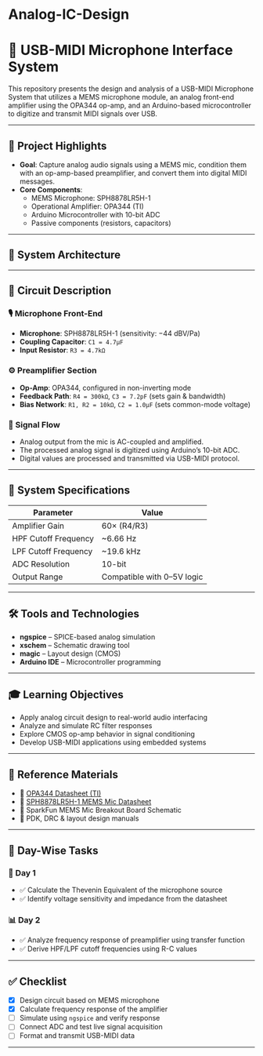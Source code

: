 # Analog-IC-Design
# 🎤 USB-MIDI Microphone Interface System

This repository presents the design and analysis of a USB-MIDI Microphone System that utilizes a MEMS microphone module, an analog front-end amplifier using the OPA344 op-amp, and an Arduino-based microcontroller to digitize and transmit MIDI signals over USB.

---

## 🚀 Project Highlights

- **Goal**: Capture analog audio signals using a MEMS mic, condition them with an op-amp-based preamplifier, and convert them into digital MIDI messages.
- **Core Components**:
  - MEMS Microphone: SPH8878LR5H-1
  - Operational Amplifier: OPA344 (TI)
  - Arduino Microcontroller with 10-bit ADC
  - Passive components (resistors, capacitors)

---

## 🧠 System Architecture


---

## 🔧 Circuit Description

### 🎙 Microphone Front-End
- **Microphone**: SPH8878LR5H-1 (sensitivity: −44 dBV/Pa)
- **Coupling Capacitor**: `C1 = 4.7µF`
- **Input Resistor**: `R3 = 4.7kΩ`

### ⚙️ Preamplifier Section
- **Op-Amp**: OPA344, configured in non-inverting mode
- **Feedback Path**: `R4 = 300kΩ`, `C3 = 7.2pF` (sets gain & bandwidth)
- **Bias Network**: `R1, R2 = 10kΩ`, `C2 = 1.0µF` (sets common-mode voltage)

### 🔄 Signal Flow
- Analog output from the mic is AC-coupled and amplified.
- The processed analog signal is digitized using Arduino’s 10-bit ADC.
- Digital values are processed and transmitted via USB-MIDI protocol.

---

## 📏 System Specifications

| Parameter           | Value                |
|--------------------|----------------------|
| Amplifier Gain      | 60× (R4/R3)           |
| HPF Cutoff Frequency| ~6.66 Hz             |
| LPF Cutoff Frequency| ~19.6 kHz            |
| ADC Resolution      | 10-bit               |
| Output Range        | Compatible with 0–5V logic |

---

## 🛠 Tools and Technologies

- **ngspice** – SPICE-based analog simulation
- **xschem** – Schematic drawing tool
- **magic** – Layout design (CMOS)
- **Arduino IDE** – Microcontroller programming

---

## 🎓 Learning Objectives

- Apply analog circuit design to real-world audio interfacing
- Analyze and simulate RC filter responses
- Explore CMOS op-amp behavior in signal conditioning
- Develop USB-MIDI applications using embedded systems

---

## 🔗 Reference Materials

- 📄 [OPA344 Datasheet (TI)](https://www.ti.com/lit/ds/symlink/opa344.pdf)
- 📄 [SPH8878LR5H-1 MEMS Mic Datasheet](https://cdn.sparkfun.com/assets/0/5/8/b/1/SPH8878LR5H-1_Lovato_DS.pdf)
- 📄 SparkFun MEMS Mic Breakout Board Schematic
- 📄 PDK, DRC & layout design manuals

---

## 📅 Day-Wise Tasks

### 🧮 Day 1
- ✅ Calculate the Thevenin Equivalent of the microphone source
- ✅ Identify voltage sensitivity and impedance from the datasheet

### 📊 Day 2
- ✅ Analyze frequency response of preamplifier using transfer function
- ✅ Derive HPF/LPF cutoff frequencies using R-C values

---

## ✅ Checklist

- [x] Design circuit based on MEMS microphone
- [x] Calculate frequency response of the amplifier
- [ ] Simulate using `ngspice` and verify response
- [ ] Connect ADC and test live signal acquisition
- [ ] Format and transmit USB-MIDI data

---



